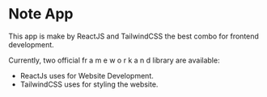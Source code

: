 # Note App

This app is make by ReactJS and TailwindCSS the best combo for frontend development.

Currently, two official fr a m e w o r k a n d library are available:

- ReactJs uses for Website Development.
- TailwindCSS uses for styling the website.
